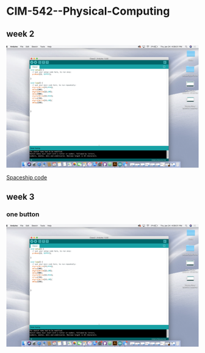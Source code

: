 # CIM-542--Physical-Computing

## week 2

![](https://github.com/ashleycosette/CIM-542--Physical-Computing/blob/master/Screen%20Shot%202019-01-24%20at%204.09.29%20PM.png)

[Spaceship code](https://github.com/ashleycosette/CIM-542--Physical-Computing/blob/master/Spaceship/Spaceship.ino)


## week 3

### one button

![](https://github.com/ashleycosette/CIM-542--Physical-Computing/blob/master/Screen%20Shot%202019-01-24%20at%204.09.29%20PM.png)

